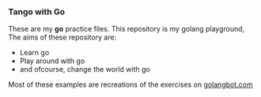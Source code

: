 ### Tango with Go
These are my **go** practice files.
This repository is my golang playground, The aims of these repository are:
* Learn go
* Play around with go
* and ofcourse, change the world with go

Most of these examples are recreations of the exercises on [golangbot.com](https:golangbot.com)
